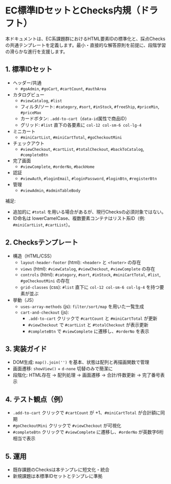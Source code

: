 # EC標準IDセットとChecks内規（ドラフト）

本ドキュメントは、EC系課題群におけるHTML要素IDの標準化と、採点Checksの共通テンプレートを定義します。最小・直接的な解答原則を前提に、段階学習の滑らかな進行を支援します。

## 1. 標準IDセット

- ヘッダー/共通
  - `#goAdmin`, `#goCart`, `#cartCount`, `#authArea`
- カタログビュー
  - `#viewCatalog`, `#list`
  - フィルタ/ソート: `#category`, `#sort`, `#inStock`, `#freeShip`, `#priceMin`, `#priceMax`
  - カードボタン: `.add-to-cart`（`data-id`属性で商品ID）
  - グリッド: `#list` 直下の各要素に `col-12 col-sm-6 col-lg-4`
- ミニカート
  - `#miniCartList`, `#miniCartTotal`, `#goCheckoutMini`
- チェックアウト
  - `#viewCheckout`, `#cartList`, `#totalCheckout`, `#backToCatalog`, `#completeBtn`
- 完了画面
  - `#viewComplete`, `#orderNo`, `#backHome`
- 認証
  - `#viewAuth`, `#loginEmail`, `#loginPassword`, `#loginBtn`, `#registerBtn`
- 管理
  - `#viewAdmin`, `#adminTableBody`

補足:
- 追加的に `#total` を用いる場合があるが、現行Checksの必須対象ではない。
- ID命名は lowerCamelCase、複数要素コンテナはリスト系ID（例: `#miniCartList`, `#cartList`）。

## 2. Checksテンプレート

- 構造（HTML/CSS）
  - `layout-header-footer` (html): `<header>` と `<footer>` の存在
  - `views` (html): `#viewCatalog`, `#viewCheckout`, `#viewComplete` の存在
  - `controls` (html): `#category`, `#sort`, `#inStock`, `#miniCartTotal`, `#list`, `#goCheckoutMini` の存在
  - `grid-classes` (css): `#list` 直下に `col-12 col-sm-6 col-lg-4` を持つ要素が並ぶ
- 挙動（JS）
  - `uses-array-methods` (js): `filter/sort/map` を用いた一覧生成
  - `cart-and-checkout` (js):
    - `.add-to-cart` クリックで `#cartCount` と `#miniCartTotal` が更新
    - `#viewCheckout` で `#cartList` と `#totalCheckout` が表示更新
    - `#completeBtn` で `#viewComplete` に遷移し、`#orderNo` を表示

## 3. 実装ガイド

- DOM生成: `map().join('')` を基本、状態は配列と再描画関数で管理
- 画面遷移: `showView()` + `d-none` 切替のみで簡潔に
- 段階化: HTML存在 → 配列処理 → 画面遷移 → 合計/件数更新 → 完了番号表示

## 4. テスト観点（例）

- `.add-to-cart` クリックで `#cartCount` が +1、`#miniCartTotal` が合計額に同期
- `#goCheckoutMini` クリックで `#viewCheckout` が可視化
- `#completeBtn` クリックで `#viewComplete` に遷移し、`#orderNo` が英数字6桁相当で表示

## 5. 運用

- 既存課題のChecksは本テンプレに短文化・統合
- 新規課題は本標準IDセットとテンプレに準拠
